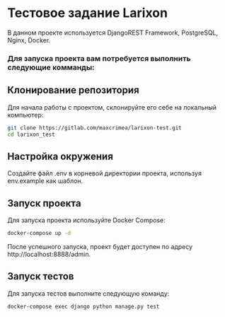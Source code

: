# Тестовое задание Larixon

В данном проекте используется DjangoREST Framework, PostgreSQL, Nginx, Docker.

### Для запуска проекта вам потребуется выполнить следующие комманды:

## Клонирование репозитория

Для начала работы с проектом, склонируйте его себе на локальный компьютер:

```bash
git clone https://gitlab.com/maxcrimea/larixon-test.git
cd larixon_test
```

## Настройка окружения

Создайте файл .env в корневой директории проекта, используя env.example как шаблон.

## Запуск проекта

Для запуска проекта используйте Docker Compose:

```bash
docker-compose up -d
```

После успешного запуска, проект будет доступен по адресу http://localhost:8888/admin.

## Запуск тестов

Для запуска тестов выполните следующую команду:

```bash
docker-compose exec django python manage.py test
```